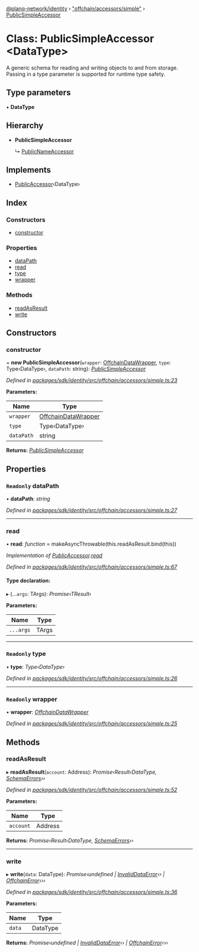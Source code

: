 [@planq-network/identity](../README.md) › ["offchain/accessors/simple"](../modules/_offchain_accessors_simple_.md) › [PublicSimpleAccessor](_offchain_accessors_simple_.publicsimpleaccessor.md)

# Class: PublicSimpleAccessor <**DataType**>

A generic schema for reading and writing objects to and from storage. Passing
in a type parameter is supported for runtime type safety.

## Type parameters

▪ **DataType**

## Hierarchy

* **PublicSimpleAccessor**

  ↳ [PublicNameAccessor](_offchain_accessors_name_.publicnameaccessor.md)

## Implements

* [PublicAccessor](../interfaces/_offchain_accessors_interfaces_.publicaccessor.md)‹DataType›

## Index

### Constructors

* [constructor](_offchain_accessors_simple_.publicsimpleaccessor.md#constructor)

### Properties

* [dataPath](_offchain_accessors_simple_.publicsimpleaccessor.md#readonly-datapath)
* [read](_offchain_accessors_simple_.publicsimpleaccessor.md#read)
* [type](_offchain_accessors_simple_.publicsimpleaccessor.md#readonly-type)
* [wrapper](_offchain_accessors_simple_.publicsimpleaccessor.md#readonly-wrapper)

### Methods

* [readAsResult](_offchain_accessors_simple_.publicsimpleaccessor.md#readasresult)
* [write](_offchain_accessors_simple_.publicsimpleaccessor.md#write)

## Constructors

###  constructor

\+ **new PublicSimpleAccessor**(`wrapper`: [OffchainDataWrapper](../interfaces/_offchain_data_wrapper_.offchaindatawrapper.md), `type`: Type‹DataType›, `dataPath`: string): *[PublicSimpleAccessor](_offchain_accessors_simple_.publicsimpleaccessor.md)*

*Defined in [packages/sdk/identity/src/offchain/accessors/simple.ts:23](https://github.com/planq-network/planq-sdk/blob/master/packages/sdk/identity/src/offchain/accessors/simple.ts#L23)*

**Parameters:**

Name | Type |
------ | ------ |
`wrapper` | [OffchainDataWrapper](../interfaces/_offchain_data_wrapper_.offchaindatawrapper.md) |
`type` | Type‹DataType› |
`dataPath` | string |

**Returns:** *[PublicSimpleAccessor](_offchain_accessors_simple_.publicsimpleaccessor.md)*

## Properties

### `Readonly` dataPath

• **dataPath**: *string*

*Defined in [packages/sdk/identity/src/offchain/accessors/simple.ts:27](https://github.com/planq-network/planq-sdk/blob/master/packages/sdk/identity/src/offchain/accessors/simple.ts#L27)*

___

###  read

• **read**: *function* = makeAsyncThrowable(this.readAsResult.bind(this))

*Implementation of [PublicAccessor](../interfaces/_offchain_accessors_interfaces_.publicaccessor.md).[read](../interfaces/_offchain_accessors_interfaces_.publicaccessor.md#read)*

*Defined in [packages/sdk/identity/src/offchain/accessors/simple.ts:67](https://github.com/planq-network/planq-sdk/blob/master/packages/sdk/identity/src/offchain/accessors/simple.ts#L67)*

#### Type declaration:

▸ (...`args`: TArgs): *Promise‹TResult›*

**Parameters:**

Name | Type |
------ | ------ |
`...args` | TArgs |

___

### `Readonly` type

• **type**: *Type‹DataType›*

*Defined in [packages/sdk/identity/src/offchain/accessors/simple.ts:26](https://github.com/planq-network/planq-sdk/blob/master/packages/sdk/identity/src/offchain/accessors/simple.ts#L26)*

___

### `Readonly` wrapper

• **wrapper**: *[OffchainDataWrapper](../interfaces/_offchain_data_wrapper_.offchaindatawrapper.md)*

*Defined in [packages/sdk/identity/src/offchain/accessors/simple.ts:25](https://github.com/planq-network/planq-sdk/blob/master/packages/sdk/identity/src/offchain/accessors/simple.ts#L25)*

## Methods

###  readAsResult

▸ **readAsResult**(`account`: Address): *Promise‹Result‹DataType, [SchemaErrors](../modules/_offchain_accessors_errors_.md#schemaerrors)››*

*Defined in [packages/sdk/identity/src/offchain/accessors/simple.ts:52](https://github.com/planq-network/planq-sdk/blob/master/packages/sdk/identity/src/offchain/accessors/simple.ts#L52)*

**Parameters:**

Name | Type |
------ | ------ |
`account` | Address |

**Returns:** *Promise‹Result‹DataType, [SchemaErrors](../modules/_offchain_accessors_errors_.md#schemaerrors)››*

___

###  write

▸ **write**(`data`: DataType): *Promise‹undefined | [InvalidDataError](_offchain_accessors_errors_.invaliddataerror.md)‹› | [OffchainError](_offchain_accessors_errors_.offchainerror.md)‹››*

*Defined in [packages/sdk/identity/src/offchain/accessors/simple.ts:36](https://github.com/planq-network/planq-sdk/blob/master/packages/sdk/identity/src/offchain/accessors/simple.ts#L36)*

**Parameters:**

Name | Type |
------ | ------ |
`data` | DataType |

**Returns:** *Promise‹undefined | [InvalidDataError](_offchain_accessors_errors_.invaliddataerror.md)‹› | [OffchainError](_offchain_accessors_errors_.offchainerror.md)‹››*

